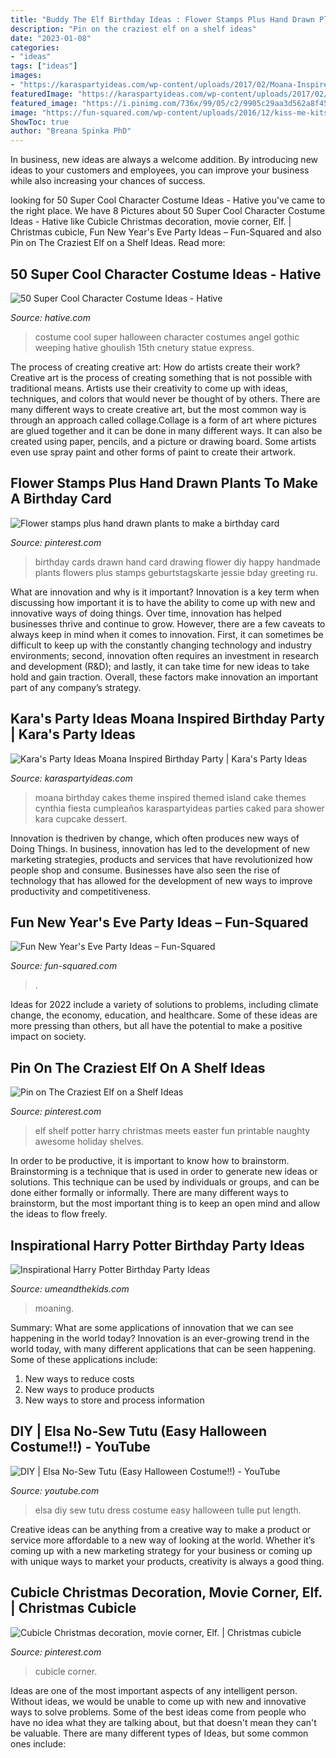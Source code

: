 ```yaml
---
title: "Buddy The Elf Birthday Ideas : Flower Stamps Plus Hand Drawn Plants To Make A Birthday Card"
description: "Pin on the craziest elf on a shelf ideas"
date: "2023-01-08"
categories:
- "ideas"
tags: ["ideas"]
images:
- "https://karaspartyideas.com/wp-content/uploads/2017/02/Moana-Inspired-Birthday-Party-via-Karas-Party-Ideas-KarasPartyIdeas.com18.jpeg"
featuredImage: "https://karaspartyideas.com/wp-content/uploads/2017/02/Moana-Inspired-Birthday-Party-via-Karas-Party-Ideas-KarasPartyIdeas.com18.jpeg"
featured_image: "https://i.pinimg.com/736x/99/05/c2/9905c29aa3d562a8f4570ef0b2e981c7--easter-traditions-christmas-traditions.jpg"
image: "https://fun-squared.com/wp-content/uploads/2016/12/kiss-me-kits-new-years-eve-PIN2.png"
ShowToc: true
author: "Breana Spinka PhD"
---
```



In business, new ideas are always a welcome addition. By introducing new ideas to your customers and employees, you can improve your business while also increasing your chances of success.

	

		
looking for 50 Super Cool Character Costume Ideas - Hative you've came to the right place. We have 8 Pictures about 50 Super Cool Character Costume Ideas - Hative like Cubicle Christmas decoration, movie corner, Elf. | Christmas cubicle, Fun New Year&#039;s Eve Party Ideas – Fun-Squared and also Pin on The Craziest Elf on a Shelf Ideas. Read more:
		
    
## 50 Super Cool Character Costume Ideas - Hative

<img loading=lazy src="https://hative.com/wp-content/uploads/2014/10/super-cool-costume-ideas/38-weeping-angel-costume.jpg" onerror="this.onerror=null;this.src='https://tse4.mm.bing.net/th?id=OIP.tELopK_qSKQFcSx3DlkTwgHaI8&amp;pid=15.1';" alt="50 Super Cool Character Costume Ideas - Hative">

_Source: hative.com_

>costume cool super halloween character costumes angel gothic weeping hative ghoulish 15th cnetury statue express. 

	

The process of creating creative art: How do artists create their work?
Creative art is the process of creating something that is not possible with traditional means. Artists use their creativity to come up with ideas, techniques, and colors that would never be thought of by others. There are many different ways to create creative art, but the most common way is through an approach called collage.Collage is a form of art where pictures are glued together and it can be done in many different ways. It can also be created using paper, pencils, and a picture or drawing board. Some artists even use spray paint and other forms of paint to create their artwork.

    
## Flower Stamps Plus Hand Drawn Plants To Make A Birthday Card

<img loading=lazy src="https://i.pinimg.com/736x/7e/1f/ac/7e1faccaa17614bdb52d9b07e454c7c2--hand-drawn-plants.jpg" onerror="this.onerror=null;this.src='https://tse2.mm.bing.net/th?id=OIP.OeXCJNeCLUAKzhNVgk22XAHaJ3&amp;pid=15.1';" alt="Flower stamps plus hand drawn plants to make a birthday card">

_Source: pinterest.com_

>birthday cards drawn hand card drawing flower diy happy handmade plants flowers plus stamps geburtstagskarte jessie bday greeting ru. 

	

What are innovation and why is it important?
Innovation is a key term when discussing how important it is to have the ability to come up with new and innovative ways of doing things. Over time, innovation has helped businesses thrive and continue to grow. However, there are a few caveats to always keep in mind when it comes to innovation. First, it can sometimes be difficult to keep up with the constantly changing technology and industry environments; second, innovation often requires an investment in research and development (R&D); and lastly, it can take time for new ideas to take hold and gain traction. Overall, these factors make innovation an important part of any company’s strategy.

    
## Kara&#039;s Party Ideas Moana Inspired Birthday Party | Kara&#039;s Party Ideas

<img loading=lazy src="https://karaspartyideas.com/wp-content/uploads/2017/02/Moana-Inspired-Birthday-Party-via-Karas-Party-Ideas-KarasPartyIdeas.com18.jpeg" onerror="this.onerror=null;this.src='https://tse4.mm.bing.net/th?id=OIP.g5OWooaWo7CkE8u_DwmtCAHaLI&amp;pid=15.1';" alt="Kara&#039;s Party Ideas Moana Inspired Birthday Party | Kara&#039;s Party Ideas">

_Source: karaspartyideas.com_

>moana birthday cakes theme inspired themed island cake themes cynthia fiesta cumpleaños karaspartyideas parties caked para shower kara cupcake dessert. 

	

Innovation is thedriven by change, which often produces new ways of Doing Things. In business, innovation has led to the development of new marketing strategies, products and services that have revolutionized how people shop and consume. Businesses have also seen the rise of technology that has allowed for the development of new ways to improve productivity and competitiveness.

    
## Fun New Year&#039;s Eve Party Ideas – Fun-Squared

<img loading=lazy src="https://fun-squared.com/wp-content/uploads/2016/12/kiss-me-kits-new-years-eve-PIN2.png" onerror="this.onerror=null;this.src='https://tse2.mm.bing.net/th?id=OIP.ihERWtOZsVQ4Vp3vgJi9qgHaJ2&amp;pid=15.1';" alt="Fun New Year&#039;s Eve Party Ideas – Fun-Squared">

_Source: fun-squared.com_

>. 

	

Ideas for 2022 include a variety of solutions to problems, including climate change, the economy, education, and healthcare. Some of these ideas are more pressing than others, but all have the potential to make a positive impact on society.

    
## Pin On The Craziest Elf On A Shelf Ideas

<img loading=lazy src="https://i.pinimg.com/736x/99/05/c2/9905c29aa3d562a8f4570ef0b2e981c7--easter-traditions-christmas-traditions.jpg" onerror="this.onerror=null;this.src='https://tse2.mm.bing.net/th?id=OIP.ynNYcKvv6Tu8xFGQjG82OAHaJ4&amp;pid=15.1';" alt="Pin on The Craziest Elf on a Shelf Ideas">

_Source: pinterest.com_

>elf shelf potter harry christmas meets easter fun printable naughty awesome holiday shelves. 

	

In order to be productive, it is important to know how to brainstorm. Brainstorming is a technique that is used in order to generate new ideas or solutions. This technique can be used by individuals or groups, and can be done either formally or informally. There are many different ways to brainstorm, but the most important thing is to keep an open mind and allow the ideas to flow freely.

    
## Inspirational Harry Potter Birthday Party Ideas

<img loading=lazy src="https://umeandthekids.com/wp-content/uploads/2015/09/Harry-Potter-Birthday-Party-Ideas-Moaning-Myrtle-printable-on-toilet-seat.jpg" onerror="this.onerror=null;this.src='https://tse1.mm.bing.net/th?id=OIP.S3FaFHx9frdilECZPMz-aQHaJ5&amp;pid=15.1';" alt="Inspirational Harry Potter Birthday Party Ideas">

_Source: umeandthekids.com_

>moaning. 

	

Summary: What are some applications of innovation that we can see happening in the world today?
Innovation is an ever-growing trend in the world today, with many different applications that can be seen happening. Some of these applications include: 
1. New ways to reduce costs 
2. New ways to produce products 
3. New ways to store and process information 

    
## DIY | Elsa No-Sew Tutu (Easy Halloween Costume!!) - YouTube

<img loading=lazy src="http://i.ytimg.com/vi/wqxz7Gs5n_g/maxresdefault.jpg" onerror="this.onerror=null;this.src='https://tse3.mm.bing.net/th?id=OIP.tnxvjPmY8oJpGpjw82MUxAHaEK&amp;pid=15.1';" alt="DIY | Elsa No-Sew Tutu (Easy Halloween Costume!!) - YouTube">

_Source: youtube.com_

>elsa diy sew tutu dress costume easy halloween tulle put length. 

	

Creative ideas can be anything from a creative way to make a product or service more affordable to a new way of looking at the world. Whether it’s coming up with a new marketing strategy for your business or coming up with unique ways to market your products, creativity is always a good thing.

    
## Cubicle Christmas Decoration, Movie Corner, Elf. | Christmas Cubicle

<img loading=lazy src="https://i.pinimg.com/736x/1e/8b/3f/1e8b3faa1670e8abb05a2a84e7173697--cubicles-elf.jpg" onerror="this.onerror=null;this.src='https://tse4.mm.bing.net/th?id=OIP.Ss1rt3zbzBpuPLJEkBCp2AHaJ3&amp;pid=15.1';" alt="Cubicle Christmas decoration, movie corner, Elf. | Christmas cubicle">

_Source: pinterest.com_

>cubicle corner. 

	

Ideas are one of the most important aspects of any intelligent person. Without ideas, we would be unable to come up with new and innovative ways to solve problems. Some of the best ideas come from people who have no idea what they are talking about, but that doesn't mean they can't be valuable. There are many different types of Ideas, but some common ones include:

